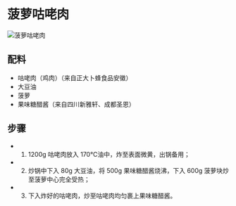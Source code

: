 # 菠萝咕咾肉

![菠萝咕咾肉](../images/菠萝咕咾肉.png)

## 配料
- 咕咾肉（鸡肉）（来自正大卜蜂食品安徽）
- 大豆油
- 菠萝
- 果味糖醋酱（来自四川新雅轩、成都圣恩）

## 步骤
- 1. 1200g 咕咾肉放入 170℃油中，炸至表面微黄，出锅备用；
- 2. 炒锅中下入 80g 大豆油，将 500g 果味糖醋酱烧沸，下入 600g 菠萝块炒至菠萝中心完全受热；
- 3. 下入炸好的咕咾肉，炒至咕咾肉均匀裹上果味糖醋酱。
